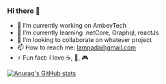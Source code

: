 ### Hi there 👋

- 🔭 I’m currently working on AmbevTech
- 🌱 I’m currently learning .netCore, Graphql, reactJs
- 👯 I’m looking to collaborate on whatever project
- 📫 How to reach me: lampada@gmail.com
- ⚡ Fun fact: I love ☕, 🍻, 🎮


[![Anurag's GitHub stats](https://github-readme-stats.vercel.app/api?username=fernandolamp&show_icons=true&theme=dracula)](https://github.com/anuraghazra/github-readme-stats)

